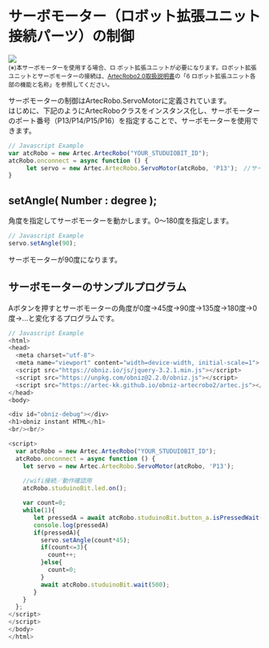 # サーボモーター（ロボット拡張ユニット接続パーツ）の制御

![](https://i.imgur.com/ILDq8WG.jpg)<br>
<small>(※)本サーボモーターを使用する場合、ロ
ボット拡張ユニットが必要になります。ロボット拡張ユニットとサーボモーターの接続は、[ArtecRobo2.0取扱説明書](https://www.artec-kk.co.jp/artecrobo2/pdf/jp/82541man_K0419_J.pdf)の「6 ロボット拡張ユニット各部の機能と名称」を参照してください。<br></small>

サーボモーターの制御はArtecRobo.ServoMotorに定義されています。</br>
はじめに、下記のようにArtecRoboクラスをインスタンス化し、サーボモーターのポート番号（P13/P14/P15/P16）を指定することで、サーボモーターを使用できます。
```Javascript
// Javascript Example
var atcRobo = new Artec.ArtecRobo("YOUR_STUDUIOBIT_ID");
atcRobo.onconnect = async function () {
     let servo = new Artec.ArtecRobo.ServoMotor(atcRobo, 'P13');　//サーボモーターをP13に接続する場合
}
```

## setAngle( Number : degree );
角度を指定してサーボモーターを動かします。0～180度を指定します。
```Javascript
// Javascript Example
servo.setAngle(90);
```
サーボモーターが90度になります。



## サーボモーターのサンプルプログラム
Aボタンを押すとサーボモーターの角度が0度→45度→90度→135度→180度→0度→...と変化するプログラムです。

```Javascript
// Javascript Example
<html>
<head>
  <meta charset="utf-8">
  <meta name="viewport" content="width=device-width, initial-scale=1">
  <script src="https://obniz.io/js/jquery-3.2.1.min.js"></script>
  <script src="https://unpkg.com/obniz@2.2.0/obniz.js"></script>
  <script src="https://artec-kk.github.io/obniz-artecrobo2/artec.js"></script>
</head>
<body>

<div id="obniz-debug"></div>
<h1>obniz instant HTML</h1>
<br/><br/>

<script>
  var atcRobo = new Artec.ArtecRobo("YOUR_STUDUIOBIT_ID");
  atcRobo.onconnect = async function () {
    let servo = new Artec.ArtecRobo.ServoMotor(atcRobo, 'P13');
    
    //wifi接続／動作確認用
    atcRobo.studuinoBit.led.on();

    var count=0;
    while(1){
       let pressedA = await atcRobo.studuinoBit.button_a.isPressedWait();
       console.log(pressedA)
       if(pressedA){
         servo.setAngle(count*45); 
         if(count<=3){
           count++;
         }else{
           count=0;
         }
         await atcRobo.studuinoBit.wait(500);
       }
    }
  };
</script>
</script>
</body>
</html>
```


